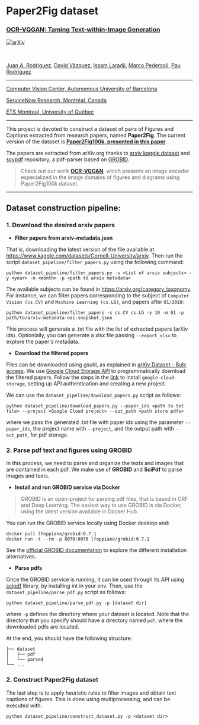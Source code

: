 # Paper2Fig dataset
### [OCR-VQGAN: Taming Text-within-Image Generation](https://arxiv.org/abs/2210.11248)
[![arXiv](https://img.shields.io/badge/arXiv-Paper-<COLOR>.svg)](https://arxiv.org/abs/2210.11248)

<br>


[Juan A. Rodríguez](https://scholar.google.es/citations?user=0selhb4AAAAJ&hl=en), [David Vázquez](https://scholar.google.es/citations?user=1jHvtfsAAAAJ&hl=en), [Issam Laradji](https://scholar.google.ca/citations?user=8vRS7F0AAAAJ&hl=en), [Marco Pedersoli](https://scholar.google.com/citations?user=aVfyPAoAAAAJ&hl=en), [Pau Rodríguez](https://scholar.google.com/citations?user=IwBx73wAAAAJ)

-----------
[Computer Vision Center, Autonomous University of Barcelona](http://www.cvc.uab.es/)

[ServiceNow Research, Montréal, Canada](https://www.servicenow.com/research/)

[ÉTS Montreal, University of Québec](https://www.etsmtl.ca/)

------------------

This project is devoted to construct a dataset of pairs of Figures and Captions extracted from research papers, named **Paper2Fig**. The current version of the dataset is [**Paper2Fig100k, presented in this paper**](https://arxiv.org/abs/2210.11248).

The papers are extracted from arXiv.org thanks to [arxiv kaggle dataset](https://www.kaggle.com/datasets/Cornell-University/arxiv) and [scypdf](https://github.com/titipata/scipdf_parser) repository, a pdf-parser based on [GROBID](https://github.com/kermitt2/grobid).

>Check out our work [**OCR-VQGAN**](https://www.github.com/joanrod/ocr-vqgan), which presents an image encoder especialized in the image domains of figures and diagrams using Paper2Fig100k dataset.
-------------------

## Dataset construction pipeline:
### 1. Download the desired arxiv papers
* **Filter papers from arxiv-metadata.json**

That is, downloading the latest version of the file available at https://www.kaggle.com/datasets/Cornell-University/arxiv.
Then run the script `dataset_pipeline/filter_papers.py` using the following command:

```
python dataset_pipeline/filter_papers.py -s <List of arxiv subjects> -y <year> -m <month> -p <path to arxiv metadata>
```

The available subjects can be found in https://arxiv.org/category_taxonomy. For instance, we can filter papers corresponding to the subject of `Computer Vision (cs.CV)` and `Machine Learning (cs.LG)`, and papers after `01/2010`:
```
python dataset_pipeline/filter_papers -s cs.CV cs.LG -y 10 -m 01 -p path/to/arxiv-metadata-oai-snapshot.json
````

This process will generate a .txt file with the list of extracted papers (arXiv ids). Optionlally, you can generate a xlsx file passing `--export_xlsx` to explore the paper's metadata.

* **Download the filtered papers**

Files can be downloaded using gsutil, as explained in [arXiv Dataset - Bulk access](https://www.kaggle.com/datasets/Cornell-University/arxiv#:~:text=download%20the%20PDF-,Bulk%20access,-The%20full%20set). We use [Google Cloud Storage API](https://cloud.google.com/storage/docs/reference/libraries#client-libraries-install-python) to programmatically download the filtered papers. Follow the steps in the [link](https://cloud.google.com/storage/docs/reference/libraries#client-libraries-install-python) to install `google-cloud-storage`, setting up API authentication and creating a new project.

We can use the `dataset_pipeline/download_papers.py` script as follows:

```
python dataset_pipeline/download_papers.py --paper_ids <path to txt file> --project <Google Cloud project> --out_path <path store pdfs>
````

where we pass the generated .txt file with paper ids using the parameter `--paper_ids`, the project name with `--project`, and the output path with `--out_path`, for pdf storage.

### 2. Parse pdf text and figures using GROBID
In this process, we need to parse and organize the texts and images that are contained in each pdf. We make use of **GROBID** and **SciPdf** to parse images and texts.

* **Install and run GROBID service via Docker**

>GROBID is an open-project for parsing pdf files, that is based in CRF and Deep Learning. The easiest way to use GROBID is via Docker, using the latest version available in Docker Hub. 

You can run the GROBID service locally using Docker desktop and:
```
docker pull lfoppiano/grobid:0.7.1
docker run -t --rm -p 8070:8070 lfoppiano/grobid:0.7.1
````

See the [official GROBID documentation](https://grobid.readthedocs.io/en/latest/Grobid-docker/) to explore the different installation alternatives.

* **Parse pdfs**

Once the GROBID service is running, it can be used through its API using [scipdf](https://github.com/titipata/scipdf_parser) library, by installing int in your env.
Then, use the `dataset_pipeline/parse_pdf.py` script as follows:

```
python dataset_pipeline/parse_pdf.py -p [dataset dir]
````

where `-p` defines the directory where your dataset is located. Note that the directory that you specify should have a directory named `pdf`, where the downloaded pdfs are located.

At the end, you should have the following structure:
```
├── dataset
│   ├── pdf
│   └── parsed
└── ...
```

### 2. Construct Paper2Fig dataset
The last step is to apply heuristic rules to filter images and obtain text captions of figures. This is done using multiprocessing, and can be executed with:

```
python dataset_pipeline/construct_dataset.py -p <dataset dir>
```